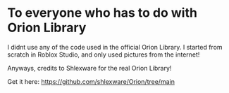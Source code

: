 # To everyone who has to do with Orion Library

I didnt use any of the code used in the official Orion Library. I started from scratch in Roblox Studio, and only used pictures from the internet!

Anyways, credits to Shlexware for the real Orion Library!

Get it here: https://github.com/shlexware/Orion/tree/main
